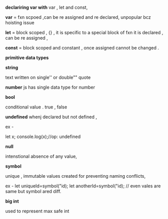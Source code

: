 **declariring var with**
var , let and const,

 **var**  = fxn scpoed ,can be re assigned and re declared, unpopular bcz hoisting issue 

 **let** = block scoped , {} , it is specific to a special block of fxn it is declared , can be re assigned , 

 **const** = block scoped and constant , once assigned cannot be changed .



 **primitive data types**

**string**

text written on single'' or double"" quote 

**number**
js has single data type for number 

**bool**

conditional value . true , false


**undefined**
whenj declared but not defined , 

ex - 

let x;
console.log(x);//op: undefined 

**null**

intenstional absence of any value,

**symbol**

unique , immutable values created for preventing naming conflicts,

ex - 
let uniqueId=symbol("id);
let anotherId=symbol("id);
// even vales are same but symbol ared diff.

**big int**

used to represent max safe int 

